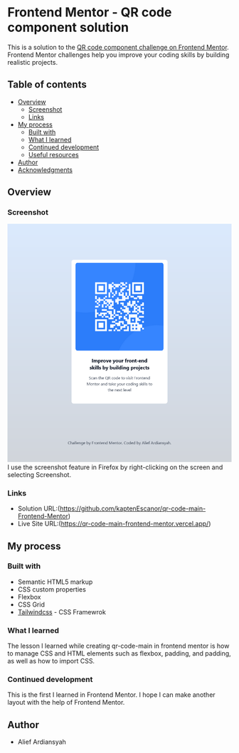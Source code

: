# Frontend Mentor - QR code component solution

This is a solution to the [QR code component challenge on Frontend Mentor](https://www.frontendmentor.io/challenges/qr-code-component-iux_sIO_H). Frontend Mentor challenges help you improve your coding skills by building realistic projects. 

## Table of contents

- [Overview](#overview)
  - [Screenshot](#screenshot)
  - [Links](#links)
- [My process](#my-process)
  - [Built with](#built-with)
  - [What I learned](#what-i-learned)
  - [Continued development](#continued-development)
  - [Useful resources](#useful-resources)
- [Author](#author)
- [Acknowledgments](#acknowledgments)


## Overview

### Screenshot

![](./images/screenshot.png)
I use the screenshot feature in Firefox by right-clicking on the screen and selecting Screenshot.

### Links

- Solution URL:(https://github.com/kaptenEscanor/qr-code-main-Frontend-Mentor)
- Live Site URL:(https://qr-code-main-frontend-mentor.vercel.app/)

## My process

### Built with

- Semantic HTML5 markup
- CSS custom properties
- Flexbox
- CSS Grid
- [Tailwindcss](https://tailwindcss.com/) - CSS Framewrok



### What I learned
The lesson I learned while creating qr-code-main in frontend mentor is how to manage CSS and HTML elements such as flexbox, padding, and padding, as well as how to import CSS. 

### Continued development

This is the first I learned in Frontend Mentor. I hope I can make another layout with the help of Frontend Mentor.



## Author

- Alief Ardiansyah
<!-- - Frontend Mentor - [@yourusername](https://www.frontendmentor.io/profile/yourusername)
- Twitter - [@yourusername](https://www.twitter.com/yourusername) -->

